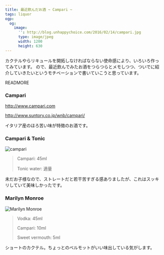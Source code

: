 ```yaml
---
title: 最近飲んだお酒 ~ Campari ~
tags: liquor
ogp:
  og:
    image:
      '': http://blog.unhappychoice.com/2016/02/14/campari.jpg
      type: image/jpeg
      width: 1200
      height: 630
---
```


カクテルやらリキュールを開拓しなければならない使命感により、いろいろ作ってみています。
ので、最近飲んでみたお酒をつらつらとメモしつつ、ついでに紹介していきたいというモチベーションで書いていこうと思っています。

READMORE

### Campari

http://www.campari.com

http://www.suntory.co.jp/wnb/campari/

イタリア産のほろ苦い味が特徴のお酒です。

### Campari & Tonic

![campari](2016-02-14-campari/campari.jpg)

> Campari: 45ml
>
> Tonic water: 適量

未だお子様なので、ストレートだと若干苦すぎる感ありましたが、これはスッキリしていて美味しかったです。

### Marilyn Monroe

![Marilyn Monroe](2016-02-14-campari/monroe.jpg)

> Vodka: 45ml
>
> Campari: 10ml
>
> Sweet vermouth: 5ml

ショートのカクテル。ちょっとのベルモットがいい味出している気がします。
